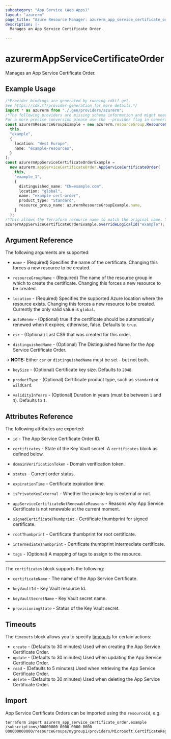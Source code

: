 ```yaml
---
subcategory: "App Service (Web Apps)"
layout: "azurerm"
page_title: "Azure Resource Manager: azurerm_app_service_certificate_order"
description: |-
  Manages an App Service Certificate Order.

---
```


# azurermAppServiceCertificateOrder

Manages an App Service Certificate Order.

## Example Usage

```typescript
/*Provider bindings are generated by running cdktf get.
See https://cdk.tf/provider-generation for more details.*/
import * as azurerm from "./.gen/providers/azurerm";
/*The following providers are missing schema information and might need manual adjustments to synthesize correctly: azurerm.
For a more precise conversion please use the --provider flag in convert.*/
const azurermResourceGroupExample = new azurerm.resourceGroup.ResourceGroup(
  this,
  "example",
  {
    location: "West Europe",
    name: "example-resources",
  }
);
const azurermAppServiceCertificateOrderExample =
  new azurerm.appServiceCertificateOrder.AppServiceCertificateOrder(
    this,
    "example_1",
    {
      distinguished_name: "CN=example.com",
      location: "global",
      name: "example-cert-order",
      product_type: "Standard",
      resource_group_name: azurermResourceGroupExample.name,
    }
  );
/*This allows the Terraform resource name to match the original name. You can remove the call if you don't need them to match.*/
azurermAppServiceCertificateOrderExample.overrideLogicalId("example");

```

## Argument Reference

The following arguments are supported:

*   `name` - (Required) Specifies the name of the certificate. Changing this forces a new resource to be created.

*   `resourceGroupName` - (Required) The name of the resource group in which to create the certificate. Changing this forces a new resource to be created.

*   `location` - (Required) Specifies the supported Azure location where the resource exists. Changing this forces a new resource to be created. Currently the only valid value is `global`.

*   `autoRenew` - (Optional) true if the certificate should be automatically renewed when it expires; otherwise, false. Defaults to `true`.

*   `csr` - (Optional) Last CSR that was created for this order.

*   `distinguishedName` - (Optional) The Distinguished Name for the App Service Certificate Order.

\-> **NOTE:** Either `csr` or `distinguishedName` must be set - but not both.

*   `keySize` - (Optional) Certificate key size. Defaults to `2048`.

*   `productType` - (Optional) Certificate product type, such as `standard` or `wildCard`.

*   `validityInYears` - (Optional) Duration in years (must be between `1` and `3`). Defaults to `1`.

## Attributes Reference

The following attributes are exported:

*   `id` - The App Service Certificate Order ID.

*   `certificates` - State of the Key Vault secret. A `certificates` block as defined below.

*   `domainVerificationToken` - Domain verification token.

*   `status` - Current order status.

*   `expirationTime` - Certificate expiration time.

*   `isPrivateKeyExternal` - Whether the private key is external or not.

*   `appServiceCertificateNotRenewableReasons` - Reasons why App Service Certificate is not renewable at the current moment.

*   `signedCertificateThumbprint` - Certificate thumbprint for signed certificate.

*   `rootThumbprint` - Certificate thumbprint for root certificate.

*   `intermediateThumbprint` - Certificate thumbprint intermediate certificate.

*   `tags` - (Optional) A mapping of tags to assign to the resource.

***

The `certificates` block supports the following:

*   `certificateName` - The name of the App Service Certificate.

*   `keyVaultId` - Key Vault resource Id.

*   `keyVaultSecretName` - Key Vault secret name.

*   `provisioningState` - Status of the Key Vault secret.

## Timeouts

The `timeouts` block allows you to specify [timeouts](https://www.terraform.io/language/resources/syntax#operation-timeouts) for certain actions:

* `create` - (Defaults to 30 minutes) Used when creating the App Service Certificate Order.
* `update` - (Defaults to 30 minutes) Used when updating the App Service Certificate Order.
* `read` - (Defaults to 5 minutes) Used when retrieving the App Service Certificate Order.
* `delete` - (Defaults to 30 minutes) Used when deleting the App Service Certificate Order.

## Import

App Service Certificate Orders can be imported using the `resourceId`, e.g.

```console
terraform import azurerm_app_service_certificate_order.example /subscriptions/00000000-0000-0000-0000-000000000000/resourceGroups/mygroup1/providers/Microsoft.CertificateRegistration/certificateOrders/certificateorder1
```
